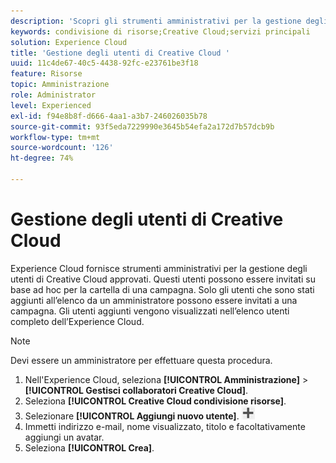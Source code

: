 ```yaml
---
description: 'Scopri gli strumenti amministrativi per la gestione degli utenti approvati di Creative Cloud in Experience Cloud. '
keywords: condivisione di risorse;Creative Cloud;servizi principali
solution: Experience Cloud
title: 'Gestione degli utenti di Creative Cloud '
uuid: 11c4de67-40c5-4438-92fc-e23761be3f18
feature: Risorse
topic: Amministrazione
role: Administrator
level: Experienced
exl-id: f94e8b8f-d666-4aa1-a3b7-246026035b78
source-git-commit: 93f5eda7229990e3645b54efa2a172d7b57dcb9b
workflow-type: tm+mt
source-wordcount: '126'
ht-degree: 74%

---
```


# Gestione degli utenti di Creative Cloud

Experience Cloud fornisce strumenti amministrativi per la gestione degli utenti di Creative Cloud approvati. Questi utenti possono essere invitati su base ad hoc per la cartella di una campagna. Solo gli utenti che sono stati aggiunti all’elenco da un amministratore possono essere invitati a una campagna. Gli utenti aggiunti vengono visualizzati nell’elenco utenti completo dell’Experience Cloud.

>[!NOTE]
>
>Devi essere un amministratore per effettuare questa procedura.

1. Nell&#39;Experience Cloud, seleziona **[!UICONTROL Amministrazione]** > **[!UICONTROL Gestisci collaboratori Creative Cloud]**.
1. Seleziona **[!UICONTROL Creative Cloud condivisione risorse]**.
1. Selezionare **[!UICONTROL Aggiungi nuovo utente]**. ![](assets/mac_add_icon.png)
1. Immetti indirizzo e-mail, nome visualizzato, titolo e facoltativamente aggiungi un avatar.
1. Seleziona **[!UICONTROL Crea]**.
